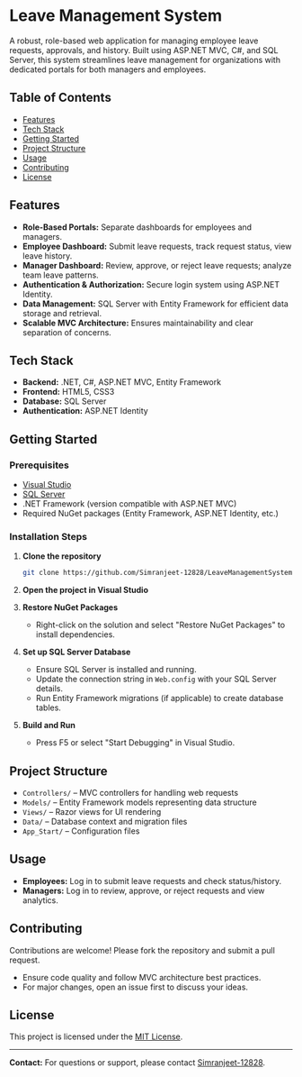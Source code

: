 # Leave Management System

A robust, role-based web application for managing employee leave requests, approvals, and history. Built using ASP.NET MVC, C#, and SQL Server, this system streamlines leave management for organizations with dedicated portals for both managers and employees.

## Table of Contents
- [Features](#features)
- [Tech Stack](#tech-stack)
- [Getting Started](#getting-started)
- [Project Structure](#project-structure)
- [Usage](#usage)
- [Contributing](#contributing)
- [License](#license)

## Features

- **Role-Based Portals:** Separate dashboards for employees and managers.
- **Employee Dashboard:** Submit leave requests, track request status, view leave history.
- **Manager Dashboard:** Review, approve, or reject leave requests; analyze team leave patterns.
- **Authentication & Authorization:** Secure login system using ASP.NET Identity.
- **Data Management:** SQL Server with Entity Framework for efficient data storage and retrieval.
- **Scalable MVC Architecture:** Ensures maintainability and clear separation of concerns.

## Tech Stack

- **Backend:** .NET, C#, ASP.NET MVC, Entity Framework
- **Frontend:** HTML5, CSS3
- **Database:** SQL Server
- **Authentication:** ASP.NET Identity

## Getting Started

### Prerequisites

- [Visual Studio](https://visualstudio.microsoft.com/)
- [SQL Server](https://www.microsoft.com/en-us/sql-server/sql-server-downloads)
- .NET Framework (version compatible with ASP.NET MVC)
- Required NuGet packages (Entity Framework, ASP.NET Identity, etc.)

### Installation Steps

1. **Clone the repository**
   ```bash
   git clone https://github.com/Simranjeet-12828/LeaveManagementSystem.git
   ```

2. **Open the project in Visual Studio**

3. **Restore NuGet Packages**
   - Right-click on the solution and select "Restore NuGet Packages" to install dependencies.

4. **Set up SQL Server Database**
   - Ensure SQL Server is installed and running.
   - Update the connection string in `Web.config` with your SQL Server details.
   - Run Entity Framework migrations (if applicable) to create database tables.

5. **Build and Run**
   - Press F5 or select "Start Debugging" in Visual Studio.

## Project Structure

- `Controllers/` – MVC controllers for handling web requests
- `Models/` – Entity Framework models representing data structure
- `Views/` – Razor views for UI rendering
- `Data/` – Database context and migration files
- `App_Start/` – Configuration files

## Usage

- **Employees:** Log in to submit leave requests and check status/history.
- **Managers:** Log in to review, approve, or reject requests and view analytics.

## Contributing

Contributions are welcome! Please fork the repository and submit a pull request.
- Ensure code quality and follow MVC architecture best practices.
- For major changes, open an issue first to discuss your ideas.

## License

This project is licensed under the [MIT License](LICENSE).

---

**Contact:** For questions or support, please contact [Simranjeet-12828](https://github.com/Simranjeet-12828).
